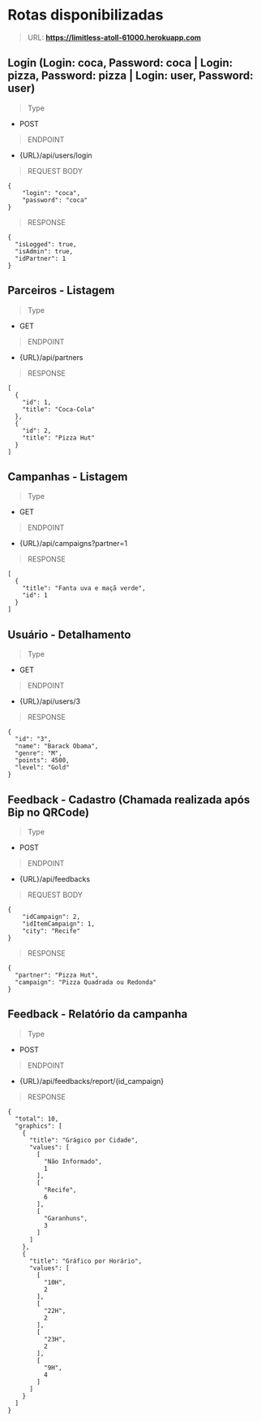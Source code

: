 # Rotas disponibilizadas

>URL: **https://limitless-atoll-61000.herokuapp.com**

## Login (Login: coca, Password: coca | Login: pizza, Password: pizza | Login: user, Password: user)

>Type
- POST
>ENDPOINT 
- {URL}/api/users/login
>REQUEST BODY
```
{
	"login": "coca",
	"password": "coca"
}
```
>RESPONSE
```
{
  "isLogged": true,
  "isAdmin": true,
  "idPartner": 1
}
```

## Parceiros - Listagem

>Type
- GET
>ENDPOINT 
- {URL}/api/partners
>RESPONSE
```
[
  {
    "id": 1,
    "title": "Coca-Cola"
  },
  {
    "id": 2,
    "title": "Pizza Hut"
  }
]
```
## Campanhas - Listagem

>Type
- GET
>ENDPOINT 
- {URL}/api/campaigns?partner=1
>RESPONSE
```
[
  {
    "title": "Fanta uva e maçã verde",
    "id": 1
  }
]
```

## Usuário - Detalhamento

>Type
- GET
>ENDPOINT 
- {URL}/api/users/3
>RESPONSE
```
{
  "id": "3",
  "name": "Barack Obama",
  "genre": "M",
  "points": 4500,
  "level": "Gold"
}
```
## Feedback - Cadastro (Chamada realizada após Bip no QRCode)

>Type
- POST
>ENDPOINT 
- {URL}/api/feedbacks
>REQUEST BODY
```
{
	"idCampaign": 2, 
	"idItemCampaign": 1,
	"city": "Recife"
}
```
>RESPONSE
```
{
  "partner": "Pizza Hut",
  "campaign": "Pizza Quadrada ou Redonda"
}
```

## Feedback - Relatório da campanha

>Type
- POST
>ENDPOINT 
- {URL}/api/feedbacks/report/{id_campaign}
>RESPONSE
```
{
  "total": 10,
  "graphics": [
    {
      "title": "Grágico por Cidade",
      "values": [
        [
          "Não Informado",
          1
        ],
        [
          "Recife",
          6
        ],
        [
          "Garanhuns",
          3
        ]
      ]
    },
    {
      "title": "Gráfico por Horário",
      "values": [
        [
          "10H",
          2
        ],
        [
          "22H",
          2
        ],
        [
          "23H",
          2
        ],
        [
          "9H",
          4
        ]
      ]
    }
  ]
}
```
